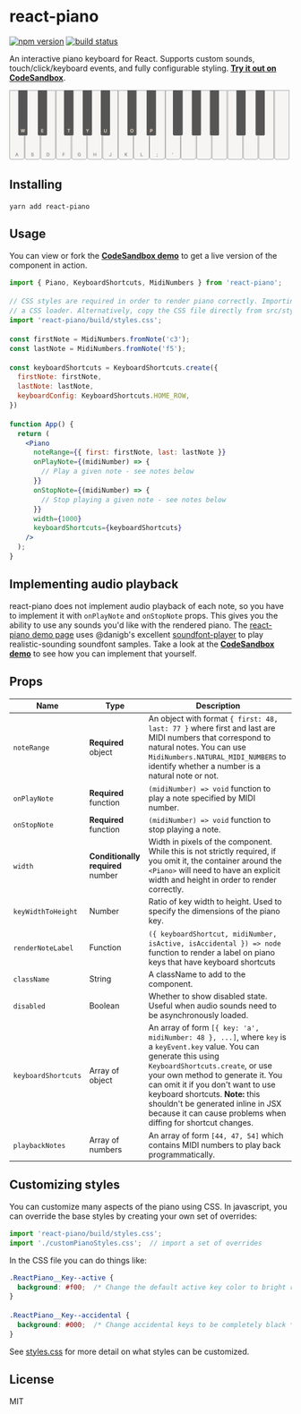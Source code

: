 # react-piano

[![npm version](https://img.shields.io/npm/v/react-piano.svg)](https://www.npmjs.com/package/react-piano)
[![build status](https://travis-ci.com/iqnivek/react-piano.svg?branch=master)](https://travis-ci.com/iqnivek/react-piano)

An interactive piano keyboard for React. Supports custom sounds, touch/click/keyboard events, and fully configurable styling. [**Try it out on CodeSandbox**](https://codesandbox.io/s/7wq15pm1n1).

<a href="http://www.kevinqi.com/react-piano/"><img width="500" src="/demo/public/images/react-piano-screenshot.png" alt="react-piano screenshot" /></a>

## Installing

```
yarn add react-piano
```

## Usage

You can view or fork the [**CodeSandbox demo**](https://codesandbox.io/s/7wq15pm1n1) to get a live version of the component in action.

```jsx
import { Piano, KeyboardShortcuts, MidiNumbers } from 'react-piano';

// CSS styles are required in order to render piano correctly. Importing CSS requires
// a CSS loader. Alternatively, copy the CSS file directly from src/styles.css into your <head>.
import 'react-piano/build/styles.css';

const firstNote = MidiNumbers.fromNote('c3');
const lastNote = MidiNumbers.fromNote('f5');

const keyboardShortcuts = KeyboardShortcuts.create({
  firstNote: firstNote,
  lastNote: lastNote,
  keyboardConfig: KeyboardShortcuts.HOME_ROW,
})

function App() {
  return (
    <Piano
      noteRange={{ first: firstNote, last: lastNote }}
      onPlayNote={(midiNumber) => {
        // Play a given note - see notes below
      }}
      onStopNote={(midiNumber) => {
        // Stop playing a given note - see notes below
      }}
      width={1000}
      keyboardShortcuts={keyboardShortcuts}
    />
  );
}
```

## Implementing audio playback

react-piano does not implement audio playback of each note, so you have to implement it with `onPlayNote` and `onStopNote` props. This gives you the ability to use any sounds you'd like with the rendered piano. The [react-piano demo page](http://www.kevinqi.com/react-piano/) uses @danigb's excellent [soundfont-player](https://github.com/danigb/soundfont-player) to play realistic-sounding soundfont samples. Take a look at the [**CodeSandbox demo**](https://codesandbox.io/s/7wq15pm1n1) to see how you can implement that yourself.

## Props

| Name | Type | Description |
| ---- | ---- | ----------- |
| `noteRange` | **Required** object | An object with format `{ first: 48, last: 77 }` where first and last are MIDI numbers that correspond to natural notes. You can use `MidiNumbers.NATURAL_MIDI_NUMBERS` to identify whether a number is a natural note or not. |
| `onPlayNote` | **Required** function | `(midiNumber) => void` function to play a note specified by MIDI number. |
| `onStopNote` | **Required** function | `(midiNumber) => void` function to stop playing a note. |
| `width` | **Conditionally required** number | Width in pixels of the component. While this is not strictly required, if you omit it, the container around the `<Piano>` will need to have an explicit width and height in order to render correctly. |
| `keyWidthToHeight` | Number | Ratio of key width to height. Used to specify the dimensions of the piano key. |
| `renderNoteLabel` | Function | `({ keyboardShortcut, midiNumber, isActive, isAccidental }) => node` function to render a label on piano keys that have keyboard shortcuts |
| `className` | String | A className to add to the component. |
| `disabled` | Boolean | Whether to show disabled state. Useful when audio sounds need to be asynchronously loaded. |
| `keyboardShortcuts` | Array of object | An array of form `[{ key: 'a', midiNumber: 48 }, ...]`, where `key` is a `keyEvent.key` value. You can generate this using `KeyboardShortcuts.create`, or use your own method to generate it. You can omit it if you don't want to use keyboard shortcuts. **Note:** this shouldn't be generated inline in JSX because it can cause problems when diffing for shortcut changes. |
| `playbackNotes` | Array of numbers | An array of form `[44, 47, 54]` which contains MIDI numbers to play back programmatically. |

## Customizing styles

You can customize many aspects of the piano using CSS. In javascript, you can override the base styles by creating your own set of overrides:

```javascript
import 'react-piano/build/styles.css';
import './customPianoStyles.css';  // import a set of overrides
```

In the CSS file you can do things like:

```css
.ReactPiano__Key--active {
  background: #f00;  /* Change the default active key color to bright red */
}

.ReactPiano__Key--accidental {
  background: #000;  /* Change accidental keys to be completely black */
}
```

See [styles.css](/src/styles.css) for more detail on what styles can be customized.

## License

MIT
